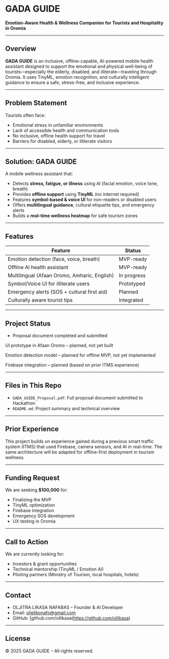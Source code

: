 # GADA GUIDE

**Emotion-Aware Health & Wellness Companion for Tourists and Hospitality in Oromia**

---

##  Overview

**GADA GUIDE** is an inclusive, offline-capable, AI-powered mobile health assistant designed to support the emotional and physical well-being of tourists—especially the elderly, disabled, and illiterate—traveling through Oromia. It uses TinyML, emotion recognition, and culturally intelligent guidance to ensure a safe, stress-free, and inclusive experience.

---

##  Problem Statement

Tourists often face:
- Emotional stress in unfamiliar environments
- Lack of accessible health and communication tools
- No inclusive, offline health support for travel
- Barriers for disabled, elderly, or illiterate visitors

---

##  Solution: GADA GUIDE

A mobile wellness assistant that:

- Detects **stress, fatigue, or illness** using AI (facial emotion, voice tone, breath)
- Provides **offline support** using **TinyML** (no internet required)
- Features **symbol-based & voice UI** for non-readers or disabled users
- Offers **multilingual guidance**, cultural etiquette tips, and emergency alerts
- Builds a **real-time wellness heatmap** for safe tourism zones

---

##  Features

| Feature | Status |
|--------|--------|
| Emotion detection (face, voice, breath) | MVP-ready |
| Offline AI health assistant | MVP-ready |
| Multilingual (Afaan Oromo, Amharic, English) | In progress |
| Symbol/Voice UI for illiterate users | Prototyped |
| Emergency alerts (SOS + cultural first aid) | Planned |
| Culturally aware tourist tips | Integrated |

---

##  Project Status

- Proposal document completed and submitted

 UI prototype in Afaan Oromo – planned, not yet built

 Emotion detection model – planned for offline MVP, not yet implemented

Firebase integration – planned (based on prior ITMS experience)

---

##  Files in This Repo

- `GADA_GUIDE_Proposal.pdf`: Full proposal document submitted to Hackathon
- `README.md`: Project summary and technical overview

---

##  Prior Experience

This project builds on experience gained during a previous smart traffic system (ITMS) that used Firebase, camera sensors, and AI in real-time. The same architecture will be adapted for offline-first deployment in tourism wellness.

---

## Funding Request

We are seeking **$100,000** for:
- Finalizing the MVP
- TinyML optimization
- Firebase integration
- Emergency SOS development
- UX testing in Oromia

---

##  Call to Action

We are currently looking for:
- Investors & grant opportunities
- Technical mentorship (TinyML / Emotion AI)
- Piloting partners (Ministry of Tourism, local hospitals, hotels)

---

##  Contact

- OLJITRA LIKASA NAFABAS – Founder & AI Developer  
- Email: oljelikonafo@gmail.com  
- GitHub: [github.com/ollikasa(https://github.com/ollikasa)

---

##  License

© 2025 GADA GUIDE – All rights reserved.

